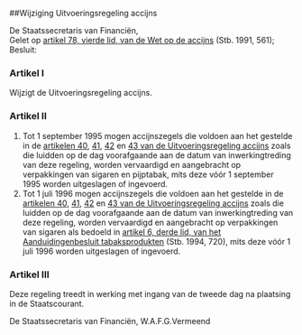 <meta http-equiv='Content-Type' content='text/html; charset=utf-8' />

##Wijziging Uitvoeringsregeling accijns

De Staatssecretaris van Financiën,  
Gelet op [artikel 78, vierde lid, van de Wet op de accijns](../../../../../wet/wet/op/de/accijns/BWBR0005251/README.md) (Stb. 1991, 561);
Besluit:    

### Artikel  I  

Wijzigt de Uitvoeringsregeling accijns.   

### Artikel  II  

1.  Tot 1 september 1995 mogen accijnszegels die voldoen aan het gestelde in de [artikelen 40](../../../../../ministeriele-regeling/uitvoeringsregeling/accijns/BWBR0005355/README.md), [41](../../../../../ministeriele-regeling/uitvoeringsregeling/accijns/BWBR0005355/README.md), [42](../../../../../ministeriele-regeling/uitvoeringsregeling/accijns/BWBR0005355/README.md) en [43 van de Uitvoeringsregeling accijns](../../../../../ministeriele-regeling/uitvoeringsregeling/accijns/BWBR0005355/README.md) zoals die luidden op de dag voorafgaande aan de datum van inwerkingtreding van deze regeling, worden vervaardigd en aangebracht op verpakkingen van sigaren en pijptabak, mits deze vóór 1 september 1995 worden uitgeslagen of ingevoerd.   
2.  Tot 1 juli 1996 mogen accijnszegels die voldoen aan het gestelde in de [artikelen 40](../../../../../ministeriele-regeling/uitvoeringsregeling/accijns/BWBR0005355/README.md), [41](../../../../../ministeriele-regeling/uitvoeringsregeling/accijns/BWBR0005355/README.md), [42](../../../../../ministeriele-regeling/uitvoeringsregeling/accijns/BWBR0005355/README.md) en [43 van de Uitvoeringsregeling accijns](../../../../../ministeriele-regeling/uitvoeringsregeling/accijns/BWBR0005355/README.md) zoals die luidden op de dag voorafgaande aan de datum van inwerkingtreding van deze regeling, worden vervaardigd en aangebracht op verpakkingen van sigaren als bedoeld in [artikel 6, derde lid, van het Aanduidingenbesluit tabaksprodukten](../../../../../AMvB/aanduidingenbesluit/tabaksprodukten/BWBR0006920/README.md) (Stb. 1994, 720), mits deze vóór 1 juli 1996 worden uitgeslagen of ingevoerd.   

### Artikel  III  

Deze regeling treedt in werking met ingang van de tweede dag na plaatsing in de Staatscourant.  

De 
Staatssecretaris van Financiën, 
W.A.F.G.Vermeend    
